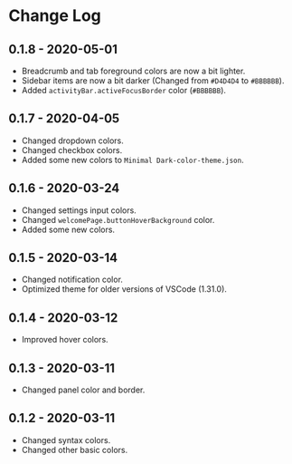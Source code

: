 # Change Log


## 0.1.8 - 2020-05-01
- Breadcrumb and tab foreground colors are now a bit lighter.
- Sidebar items are now a bit darker (Changed from `#D4D4D4` to `#BBBBBB`). 
- Added `activityBar.activeFocusBorder` color (`#BBBBBB`).

## 0.1.7 - 2020-04-05
- Changed dropdown colors.
- Changed checkbox colors.
- Added some new colors to `Minimal Dark-color-theme.json`.

## 0.1.6 - 2020-03-24
- Changed settings input colors.
- Changed `welcomePage.buttonHoverBackground` color.
- Added some new colors.

## 0.1.5 - 2020-03-14
- Changed notification color.
- Optimized theme for older versions of VSCode (1.31.0).

## 0.1.4 - 2020-03-12
- Improved hover colors.

## 0.1.3 - 2020-03-11
- Changed panel color and border.

## 0.1.2 - 2020-03-11
- Changed syntax colors.
- Changed other basic colors.
